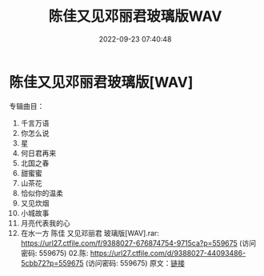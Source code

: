 ﻿---
title: 陈佳又见邓丽君玻璃版WAV
date: 2022-09-23 07:40:48
categories: WAV车载音乐、镜像
tags: 华语中文
---
# 陈佳又见邓丽君玻璃版[WAV]

专辑曲目：
01. 千言万语
02. 你怎么说
03. 星
04. 何日君再来
05. 北国之春
06. 甜蜜蜜
07. 山茶花
08. 恰似你的温柔
09. 又见炊烟
10. 小城故事
11. 月亮代表我的心
12. 在水一方
陈佳 又见邓丽君 玻璃版[WAV].rar: https://url27.ctfile.com/f/9388027-676874754-9715ca?p=559675
(访问密码: 559675)
02.陈: https://url27.ctfile.com/d/9388027-44093486-5cbb72?p=559675
(访问密码: 559675)
原文：[链接](https://blog.sina.com.cn/s/blog_1647c7e7601030zju.html)